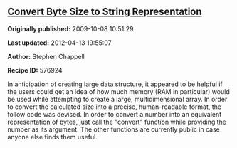 ## [Convert Byte Size to String Representation](https://code.activestate.com/recipes/576924-convert-byte-size-to-string-representation)

**Originally published:** 2009-10-08 10:51:29

**Last updated:** 2012-04-13 19:55:07

**Author:** Stephen Chappell

**Recipe ID:** 576924

In anticipation of creating large data structure, it appeared to be helpful if the users could get an idea of how much memory (RAM in particular) would be used while attempting to create a large, multidimensional array. In order to convert the calculated size into a precise, human-readable format, the follow code was devised. In order to convert a number into an equivalent representation of bytes, just call the "convert" function while providing the number as its argument. The other functions are currently public in case anyone else finds them useful.
